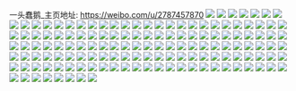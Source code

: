 一头蠢鹅_主页地址: https://weibo.com/u/2787457870 
![](https://wx4.sinaimg.cn/mw2000/a6253b4egy1h8zybx3m56j21m025cu0x.jpg) 
![](https://wx4.sinaimg.cn/mw2000/a6253b4egy1h8zycdnv8zj21zw2nvu0x.jpg) 
![](https://wx4.sinaimg.cn/mw2000/a6253b4egy1h908mf3eltj225h2vce82.jpg) 
![](https://wx4.sinaimg.cn/mw2000/a6253b4egy1h8zyco8brtj21nt27re81.jpg) 
![](https://wx4.sinaimg.cn/mw2000/a6253b4egy1h8zydtptp3j22c03407wj.jpg) 
![](https://wx4.sinaimg.cn/mw2000/a6253b4egy1h908mh2p4sj21t32es4qq.jpg) 
![](https://wx4.sinaimg.cn/mw2000/a6253b4egy1h908mnpbmxj223r2wou0z.jpg) 
![](https://wx4.sinaimg.cn/mw2000/a6253b4egy1h908myhrs3j21te2f7b2a.jpg) 
![](https://wx4.sinaimg.cn/mw2000/a6253b4egy1h908n63mt9j21wj2jenpe.jpg) 
![](https://wx4.sinaimg.cn/mw2000/a6253b4egy1h8ynquhnqaj229e30jnpe.jpg) 
![](https://wx4.sinaimg.cn/mw2000/a6253b4egy1h8ynqovjdcj22ah31ye83.jpg) 
![](https://wx4.sinaimg.cn/mw2000/a6253b4egy1h8ynqfx4t3j225k2vfe82.jpg) 
![](https://wx4.sinaimg.cn/mw2000/a6253b4egy1h8ynqzq2kij22902zjhdu.jpg) 
![](https://wx4.sinaimg.cn/mw2000/a6253b4egy1h8xhai6jwoj22c034yhdu.jpg) 
![](https://wx4.sinaimg.cn/mw2000/a6253b4egy1h8xhauj8l4j224q2uahdu.jpg) 
![](https://wx4.sinaimg.cn/mw2000/a6253b4egy1h8xhacuiffj221x2qk4qq.jpg) 
![](https://wx4.sinaimg.cn/mw2000/a6253b4egy1h8xhaswl7qj225x2vwkjm.jpg) 
![](https://wx4.sinaimg.cn/mw2000/a6253b4egy1h8xhapkhxwj222z2nvx6p.jpg) 
![](https://wx4.sinaimg.cn/mw2000/a6253b4egy1h8xhax4tkqj21yi2lr1ky.jpg) 
![](https://wx4.sinaimg.cn/mw2000/a6253b4egy1h8xhar318jj22182pnu0x.jpg) 
![](https://wx4.sinaimg.cn/mw2000/a6253b4egy1h8xhavu67nj21sn2e7x6p.jpg) 
![](https://wx4.sinaimg.cn/mw2000/a6253b4egy1h8xha60718j226g2yw4qq.jpg) 
![](https://wx4.sinaimg.cn/mw2000/a6253b4egy1h86x902gygj22222qre82.jpg) 
![](https://wx4.sinaimg.cn/mw2000/a6253b4egy1h86x91f0y2j223p2sy4qq.jpg) 
![](https://wx4.sinaimg.cn/mw2000/a6253b4egy1h86x931qnoj226z2xanpe.jpg) 
![](https://wx4.sinaimg.cn/mw2000/a6253b4egy1h86x8xl7z2j22a531jqv6.jpg) 
![](https://wx4.sinaimg.cn/mw2000/a6253b4egy1h83in1bcypj224836cqv6.jpg) 
![](https://wx4.sinaimg.cn/mw2000/a6253b4egy1h83in73kjgj224836c7wj.jpg) 
![](https://wx4.sinaimg.cn/mw2000/a6253b4egy1h83ina4pdij224836ce83.jpg) 
![](https://wx4.sinaimg.cn/mw2000/a6253b4egy1h83in4ei4jj224836c7wj.jpg) 
![](https://wx4.sinaimg.cn/mw2000/a6253b4egy1h83indq3ctj224836cx6q.jpg) 
![](https://wx4.sinaimg.cn/mw2000/a6253b4egy1h83imy6zigj224836cqv6.jpg) 
![](https://wx4.sinaimg.cn/mw2000/a6253b4egy1h7xnvwap91j22dq36chdu.jpg) 
![](https://wx4.sinaimg.cn/mw2000/a6253b4egy1h7xnvouqouj22dq36cu10.jpg) 
![](https://wx4.sinaimg.cn/mw2000/a6253b4egy1h7xnvqaig3j22cq34zhdu.jpg) 
![](https://wx4.sinaimg.cn/mw2000/a6253b4egy1h7xnvsrfi1j22dq36cnpf.jpg) 
![](https://wx4.sinaimg.cn/mw2000/a6253b4egy1h7xnw0xcfrj22dq36cnpe.jpg) 
![](https://wx4.sinaimg.cn/mw2000/a6253b4egy1h7xnvuvqvej22402tcqv6.jpg) 
![](https://wx4.sinaimg.cn/mw2000/a6253b4egy1h7xnvzledyj228p2zle83.jpg) 
![](https://wx4.sinaimg.cn/mw2000/a6253b4egy1h7xnw21esfj21zz2nz1ky.jpg) 
![](https://wx4.sinaimg.cn/mw2000/a6253b4egy1h7xnvxvirrj22dq36ce83.jpg) 
![](https://wx4.sinaimg.cn/mw2000/a6253b4egy1h7vxvay7bxj22dq36cb2b.jpg) 
![](https://wx4.sinaimg.cn/mw2000/a6253b4egy1h7vxv8ve4aj22br33ou0y.jpg) 
![](https://wx4.sinaimg.cn/mw2000/a6253b4egy1h7vxv78bhij229930c1l0.jpg) 
![](https://wx4.sinaimg.cn/mw2000/a6253b4egy1h7vxvc51obj22482tnhdu.jpg) 
![](https://wx4.sinaimg.cn/mw2000/a6253b4egy1h7vxvf3gilj22692wbhdv.jpg) 
![](https://wx4.sinaimg.cn/mw2000/a6253b4egy1h7vxvgj2lzj228h2za4qr.jpg) 
![](https://wx4.sinaimg.cn/mw2000/a6253b4egy1h7qsc8hbgaj21yd2lukjl.jpg) 
![](https://wx4.sinaimg.cn/mw2000/a6253b4egy1h7qsc7mjjqj22dj361npe.jpg) 
![](https://wx4.sinaimg.cn/mw2000/a6253b4egy1h7qsc9njmfj22b532v1ky.jpg) 
![](https://wx4.sinaimg.cn/mw2000/a6253b4egy1h7qscbh90tj221r2qchdu.jpg) 
![](https://wx4.sinaimg.cn/mw2000/a6253b4egy1h7e7j1vs3mj22dg35xnpe.jpg) 
![](https://wx4.sinaimg.cn/mw2000/a6253b4egy1h7e7j35o42j22dq36cnpd.jpg) 
![](https://wx4.sinaimg.cn/mw2000/a6253b4egy1h7e7j4j3ulj221j2q11ky.jpg) 
![](https://wx4.sinaimg.cn/mw2000/a6253b4egy1h7e7jb55vdj21lq250tj6.jpg) 
![](https://wx4.sinaimg.cn/mw2000/a6253b4egy1h7e7j5ph3vj22dq36cu0x.jpg) 
![](https://wx4.sinaimg.cn/mw2000/a6253b4egy1h7e7j6x747j22aw32iu0x.jpg) 
![](https://wx4.sinaimg.cn/mw2000/a6253b4egy1h7e7j8f6wmj227p2y94qq.jpg) 
![](https://wx4.sinaimg.cn/mw2000/a6253b4egy1h7e7j9r2wqj21qi2bbnpd.jpg) 
![](https://wx4.sinaimg.cn/mw2000/a6253b4egy1h7e7iywv0hj22bc334hdt.jpg) 
![](https://wx4.sinaimg.cn/mw2000/a6253b4egy1h7bv58nwwuj21k822yhdu.jpg) 
![](https://wx4.sinaimg.cn/mw2000/a6253b4egy1h7bv3e8hw6j22042o5e6m.jpg) 
![](https://wx4.sinaimg.cn/mw2000/a6253b4egy1h7bv3lsvv4j222m2rkkjm.jpg) 
![](https://wx4.sinaimg.cn/mw2000/a6253b4egy1h7bv4cb06wj21td2f6x6q.jpg) 
![](https://wx4.sinaimg.cn/mw2000/a6253b4egy1h7bv3x5e09j22272qx7wj.jpg) 
![](https://wx4.sinaimg.cn/mw2000/a6253b4egy1h7bv4sxq20j221b2prqo8.jpg) 
![](https://wx4.sinaimg.cn/mw2000/a6253b4egy1h73jpuopfgj223e2sj1kz.jpg) 
![](https://wx4.sinaimg.cn/mw2000/a6253b4egy1h73jpqyog5j22482tnhdu.jpg) 
![](https://wx4.sinaimg.cn/mw2000/a6253b4egy1h73jpxcsidj222c2r4e83.jpg) 
![](https://wx4.sinaimg.cn/mw2000/a6253b4egy1h73jps8cf3j224836c7wi.jpg) 
![](https://wx4.sinaimg.cn/mw2000/a6253b4egy1h73jpm4esoj22dr36agxs.jpg) 
![](https://wx4.sinaimg.cn/mw2000/a6253b4egy1h73jpoq5aij22482tnnpe.jpg) 
![](https://wx4.sinaimg.cn/mw2000/a6253b4egy1h73jq06n54j22482tnnpe.jpg) 
![](https://wx4.sinaimg.cn/mw2000/a6253b4egy1h73jq2d5q0j222z2rzq9p.jpg) 
![](https://wx4.sinaimg.cn/mw2000/a6253b4egy1h73jq4yfz6j223u2t4n88.jpg) 
![](https://wx4.sinaimg.cn/mw2000/a6253b4egy1h72g3lbpk3j21xa2kdqv5.jpg) 
![](https://wx4.sinaimg.cn/mw2000/a6253b4egy1h72g3tulyej22302s0kjm.jpg) 
![](https://wx4.sinaimg.cn/mw2000/a6253b4egy1h72g3nlfpuj21y12leu0x.jpg) 
![](https://wx4.sinaimg.cn/mw2000/a6253b4egy1h72g3gfj5gj21wm2jib2a.jpg) 
![](https://wx4.sinaimg.cn/mw2000/a6253b4egy1h72g3i4whlj21ds1ud1kx.jpg) 
![](https://wx4.sinaimg.cn/mw2000/a6253b4egy1h72g41t8rmj229j30pqv6.jpg) 
![](https://wx4.sinaimg.cn/mw2000/a6253b4egy1h72g4354q6j21tj2fehdt.jpg) 
![](https://wx4.sinaimg.cn/mw2000/a6253b4egy1h72g465zyuj22662w8u0y.jpg) 
![](https://wx4.sinaimg.cn/mw2000/a6253b4egy1h72g493qwaj21xh2kmteb.jpg) 
![](https://wx4.sinaimg.cn/mw2000/a6253b4egy1h72g4ayyrjj21141diq6p.jpg) 
![](https://wx4.sinaimg.cn/mw2000/a6253b4egy1h72g4f4fhlj22c0340b2a.jpg) 
![](https://wx4.sinaimg.cn/mw2000/a6253b4egy1h72g4i76yej22c03401kz.jpg) 
![](https://wx4.sinaimg.cn/mw2000/a6253b4egy1h72g4l49e6j21sw2eix6p.jpg) 
![](https://wx4.sinaimg.cn/mw2000/a6253b4egy1h72g4o4747j220g2olhdu.jpg) 
![](https://wx4.sinaimg.cn/mw2000/a6253b4egy1h72g4qkupfj220f2ojx6p.jpg) 
![](https://wx4.sinaimg.cn/mw2000/a6253b4egy1h6wvnq6ux3j22as32dkjm.jpg) 
![](https://wx4.sinaimg.cn/mw2000/a6253b4egy1h6wvnsa4ibj229r310e5k.jpg) 
![](https://wx4.sinaimg.cn/mw2000/a6253b4egy1h6wvnve1o9j229w317qv6.jpg) 
![](https://wx4.sinaimg.cn/mw2000/a6253b4egy1h6wvo6gi8uj225z2vznat.jpg) 
![](https://wx4.sinaimg.cn/mw2000/a6253b4egy1h6wvo3vd4aj229e305x6r.jpg) 
![](https://wx4.sinaimg.cn/mw2000/a6253b4egy1h6wvnx1b6qj22132pfqv5.jpg) 
![](https://wx4.sinaimg.cn/mw2000/a6253b4egy1h6vhpchkcbj22ai321u10.jpg) 
![](https://wx4.sinaimg.cn/mw2000/a6253b4egy1h6vhp89mbaj22c0340npf.jpg) 
![](https://wx4.sinaimg.cn/mw2000/a6253b4egy1h6vhmugt5rj22c03404qr.jpg) 
![](https://wx4.sinaimg.cn/mw2000/a6253b4egy1h6vhpjpu27j22c033qhdt.jpg) 
![](https://wx4.sinaimg.cn/mw2000/a6253b4egy1h6tglw3bj4j22c0340ni3.jpg) 
![](https://wx4.sinaimg.cn/mw2000/a6253b4egy1h6tglk41wmj21vw2iib29.jpg) 
![](https://wx4.sinaimg.cn/mw2000/a6253b4egy1h6tglrudlyj22c0340hdv.jpg) 
![](https://wx4.sinaimg.cn/mw2000/a6253b4egy1h6tgm014x7j22b732ynpf.jpg) 
![](https://wx4.sinaimg.cn/mw2000/a6253b4egy1h6r7agtkn4j22c03407wl.jpg) 
![](https://wx4.sinaimg.cn/mw2000/a6253b4egy1h6r7avsnvej22bw33vb2b.jpg) 
![](https://wx4.sinaimg.cn/mw2000/a6253b4egy1h6r7b8ang0j22c0340x6p.jpg) 
![](https://wx4.sinaimg.cn/mw2000/a6253b4egy1h6r7bhxfsvj229b30fkjl.jpg) 
![](https://wx4.sinaimg.cn/mw2000/a6253b4egy1h6r7bwlrf4j22c0340e81.jpg) 
![](https://wx4.sinaimg.cn/mw2000/a6253b4egy1h6r7c10nmpj22c0340b2a.jpg) 
![](https://wx4.sinaimg.cn/mw2000/a6253b4egy1h6r7bfed5fj22c0340qc2.jpg) 
![](https://wx4.sinaimg.cn/mw2000/a6253b4egy1h6r79suvxdj22c03404qq.jpg) 
![](https://wx4.sinaimg.cn/mw2000/a6253b4egy1h6r7b2kfymj22c03401kz.jpg) 
![](https://wx4.sinaimg.cn/mw2000/a6253b4egy1h6ol3n44mmj22c0340u0x.jpg) 
![](https://wx4.sinaimg.cn/mw2000/a6253b4egy1h6ol3pon5uj22c03404qs.jpg) 
![](https://wx4.sinaimg.cn/mw2000/a6253b4egy1h6ol3rt0p6j224i2thhdv.jpg) 
![](https://wx4.sinaimg.cn/mw2000/a6253b4egy1h6ol3ukqtwj22c0340qv8.jpg) 
![](https://wx4.sinaimg.cn/mw2000/a6253b4egy1h6ol4265v5j22c03401l0.jpg) 
![](https://wx4.sinaimg.cn/mw2000/a6253b4egy1h6ol3yxphdj22c0340u10.jpg) 
![](https://wx4.sinaimg.cn/mw2000/a6253b4egy1h6ol3jxs90j22c03404nu.jpg) 
![](https://wx4.sinaimg.cn/mw2000/a6253b4egy1h6ol40gzbrj22c0340b2b.jpg) 
![](https://wx4.sinaimg.cn/mw2000/a6253b4egy1h6ol3wku04j22c03401kz.jpg) 
![](https://wx4.sinaimg.cn/mw2000/a6253b4egy1h6mod9ey67j22c03407wk.jpg) 
![](https://wx4.sinaimg.cn/mw2000/a6253b4egy1h6modcf5efj22c0340kjn.jpg) 
![](https://wx4.sinaimg.cn/mw2000/a6253b4egy1h6mod5ra52j22ax32k4qs.jpg) 
![](https://wx4.sinaimg.cn/mw2000/a6253b4egy1h6modggyc2j22c03407ge.jpg) 
![](https://wx4.sinaimg.cn/mw2000/a6253b4egy1h6modelcpuj22c0340nd6.jpg) 
![](https://wx4.sinaimg.cn/mw2000/a6253b4egy1h6modiyfpnj22c0340drg.jpg) 
![](https://wx4.sinaimg.cn/mw2000/a6253b4egy1h6modk55izj22c03407wi.jpg) 
![](https://wx4.sinaimg.cn/mw2000/a6253b4egy1h6modnxta7j22c0340x6q.jpg) 
![](https://wx4.sinaimg.cn/mw2000/a6253b4egy1h6modm45icj22c03401kz.jpg) 
![](https://wx4.sinaimg.cn/mw2000/a6253b4egy1h6k90doj1vj22c0340hdv.jpg) 
![](https://wx4.sinaimg.cn/mw2000/a6253b4egy1h6k90b587oj220x2p8hdu.jpg) 
![](https://wx4.sinaimg.cn/mw2000/a6253b4egy1h6k90ens0jj21sz2ennpd.jpg) 
![](https://wx4.sinaimg.cn/mw2000/a6253b4egy1h6k90j94rxj22c0340b2b.jpg) 
![](https://wx4.sinaimg.cn/mw2000/a6253b4egy1h69n09pqqsj21xf2kkx6p.jpg) 
![](https://wx4.sinaimg.cn/mw2000/a6253b4egy1h69n0ebxyfj21zo2ppu0x.jpg) 
![](https://wx4.sinaimg.cn/mw2000/a6253b4egy1h69n08f33hj227u2ygtkf.jpg) 
![](https://wx4.sinaimg.cn/mw2000/a6253b4egy1h69n0d8od9j228c2z4u0y.jpg) 
![](https://wx4.sinaimg.cn/mw2000/a6253b4egy1h65bpxoowyj22c033a4qp.jpg) 
